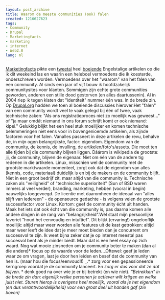 ```yaml
---
layout: post_archive
title: Waarom de meeste communities (ook) falen
created: 1216627623
tags:
- Community
- Drupal
- Marketingfacts
- marketing
- internet
- Web2.0
lang: nl
---
```

[Marketingfacts]( http://www.marketingfacts.nl/berichten/20080721_waarom_de_meeste_online_communities_falen/) pikte een [tweetal]( http://blogs.wsj.com/biztech/2008/07/16/why-most-online-communities-fail/) heel [boeiende]( http://www.informationweek.com/news/internet/social_network/showArticle.jhtml?articleID=209101307) Engelstalige artikelen op die ik dit weekeind las en waarin een heleboel vermoedens die ik koesterde, onderschreven worden. Vermoedens over het "waarom" van het falen van een community. Al sinds een jaar of vijf bouw ik hoofdzakelijk communitysites voor klanten. Sommigen zijn echte grote communities geworden, anderen een stille dood gestorven (en alles daartussenin). Al in 2004 riep ik tegen klaten dat "identiteit" nummer één was. In de brede zin. Op [Drupal.org](http://drupal.org/node/7615) hadden we toen al boeiende discussies hierover.Het "falen" van een community wordt veel te vaak gelegd bij één of twee, vaak technische zaken: "Als ons registratieproces niet zo moeilijk was geweest..." of "ja maar omdát niemand in ons forum schrijft komt er ook niemand: kipei." Gelukkig blijkt het een heel stuk moeilijker en komen technische belemmeringen niet eens voor in bovengenioemde artikelen, als zijnde factoren voor het falen. Vanalles passeert in deze artikelen de revu, behalve de, in mijn ogen belangrijkste, factor: eigendom. Eigendom van de community, de kennis, de invulling, de artikelen/foto's/assets. Die moet ten alle tijden bij die community blijven liggen. Dáárom is wikipedia de grootste: jij, de community, blijven de eigenaar. Niet om één van de andere tig redenen in die artikelen. Linux, misschien wel de community met de grootste marktwaarde momenteel, zorgt ook dat de eigendom van alles (kennis, code, materiaal) duidelijk is en bij de makers en de community blijft. Niet in een groot bedrijf zit, maar altijd van die community is. Technische zaken als "veiligheid" of "technische superioriteit" (Sun of BSD waren immers al veel verder), branding, marketing, hebben (vooral in begin) nauwelijks toegevoegd. De licentie met daaromheen de ideeaal van "alles blijft van iedereen" - de opensource gedachte - is volgens velen de grootste successfactor voor Linux. Kortom: geef de community écht uit handen. Maak het iets dat ook écht van die community is, pas daarna komen alle andere dingen in de rang van "belangrijkheid".Wél staat mijn persoonlijke favoriet "houd het eenvoudig en intuïtief". Dit blijkt (ervaring!) ongelooflijk moeilijk: altijd maar weer worden alle features uit de kast getrokken: altijd maar weer leeft de idee dat je meer moet bieden dan je concurrent om successvol te zijn. Ik weet bijna zeker dat je op internet meestal pas succesvol bent als je minder biedt. Maar dat is een heel essay op zich waard. Nog wat mooie zinsneden om je community beter te maken (dan al die andere)* focus op de waarde voor de leden. _Oftewel: geef je leden waar ze om vragen, laat je door hen leiden en besef dat de community van hen is. (maar hou die focus/eenvoud!!) _.* zorg voor een gepassioneerde kerngroep voordat je de community lanceert. _En zorg er dus voor dat ze dat blijven_. * denk goed na over wie je er bij betrekt (en wie niet). _"Betrekken" in de brede zin dan: eigenlijk welke personen je actiever wilt krijgen en welke juist niet. Sturen hierop is overigens heel moeilijk, vooral als je het  eigendom (en dus verantwoordelijkheid) voor een groot deel uit handen gaf (zie boven)_
